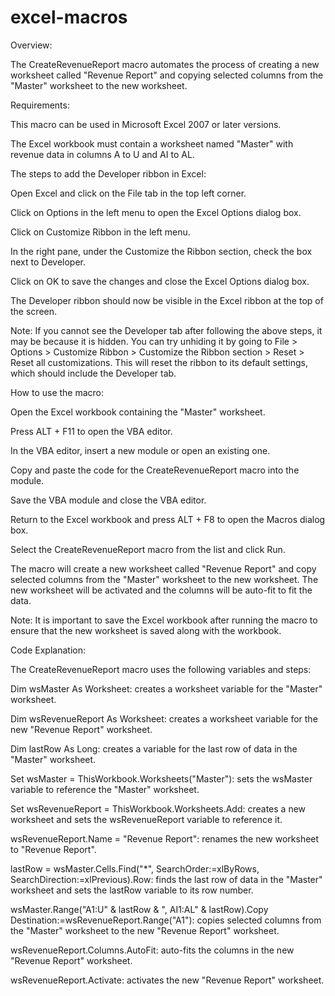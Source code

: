 # excel-macros
Overview:

The CreateRevenueReport macro automates the process of creating a new worksheet called "Revenue Report" and copying selected columns from the "Master" worksheet to the new worksheet. 

Requirements:

This macro can be used in Microsoft Excel 2007 or later versions.

The Excel workbook must contain a worksheet named "Master" with revenue data in columns A to U and AI to AL.

The steps to add the Developer ribbon in Excel:

Open Excel and click on the File tab in the top left corner.

Click on Options in the left menu to open the Excel Options dialog box.

Click on Customize Ribbon in the left menu.

In the right pane, under the Customize the Ribbon section, check the box next to Developer.

Click on OK to save the changes and close the Excel Options dialog box.

The Developer ribbon should now be visible in the Excel ribbon at the top of the screen.

Note: If you cannot see the Developer tab after following the above steps, it may be because it is hidden. You can try unhiding it by going to File > Options > Customize Ribbon > Customize the Ribbon section > Reset > Reset all customizations. This will reset the ribbon to its default settings, which should include the Developer tab.

How to use the macro:

Open the Excel workbook containing the "Master" worksheet.

Press ALT + F11 to open the VBA editor.

In the VBA editor, insert a new module or open an existing one.

Copy and paste the code for the CreateRevenueReport macro into the module.

Save the VBA module and close the VBA editor.

Return to the Excel workbook and press ALT + F8 to open the Macros dialog box.

Select the CreateRevenueReport macro from the list and click Run.

The macro will create a new worksheet called "Revenue Report" and copy selected columns from the "Master" worksheet to the new worksheet.
The new worksheet will be activated and the columns will be auto-fit to fit the data.

Note: It is important to save the Excel workbook after running the macro to ensure that the new worksheet is saved along with the workbook.

Code Explanation:

The CreateRevenueReport macro uses the following variables and steps:

Dim wsMaster As Worksheet: creates a worksheet variable for the "Master" worksheet.

Dim wsRevenueReport As Worksheet: creates a worksheet variable for the new "Revenue Report" worksheet.

Dim lastRow As Long: creates a variable for the last row of data in the "Master" worksheet.

Set wsMaster = ThisWorkbook.Worksheets("Master"): sets the wsMaster variable to reference the "Master" worksheet.

Set wsRevenueReport = ThisWorkbook.Worksheets.Add: creates a new worksheet and sets the wsRevenueReport variable to reference it.

wsRevenueReport.Name = "Revenue Report": renames the new worksheet to "Revenue Report".

lastRow = wsMaster.Cells.Find("*", SearchOrder:=xlByRows, SearchDirection:=xlPrevious).Row: finds the last row of data in the "Master" worksheet and sets the lastRow variable to its row number.

wsMaster.Range("A1:U" & lastRow & ", AI1:AL" & lastRow).Copy Destination:=wsRevenueReport.Range("A1"): copies selected columns from the "Master" worksheet to the new "Revenue Report" worksheet.

wsRevenueReport.Columns.AutoFit: auto-fits the columns in the new "Revenue Report" worksheet.

wsRevenueReport.Activate: activates the new "Revenue Report" worksheet.
